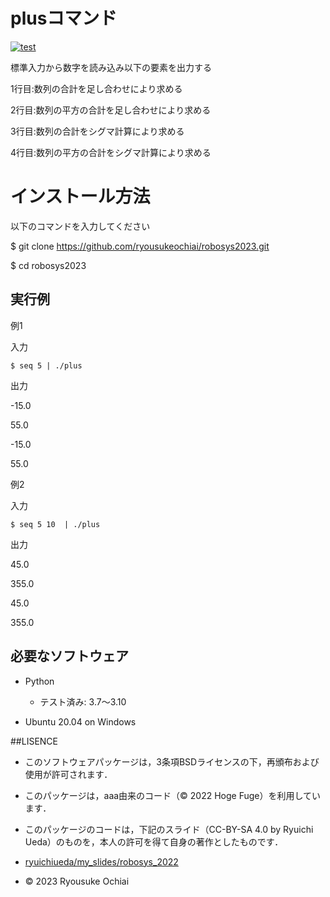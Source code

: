 # plusコマンド
[![test](https://github.com/ryousukeochiai/robosys2023/actions/workflows/test.yml/badge.svg)](https://github.com/ryousukeochiai/robosys2023/actions/workflows/test.yml)

標準入力から数字を読み込み以下の要素を出力する

1行目:数列の合計を足し合わせにより求める

2行目:数列の平方の合計を足し合わせにより求める

3行目:数列の合計をシグマ計算により求める

4行目:数列の平方の合計をシグマ計算により求める

# インストール方法

以下のコマンドを入力してください

$ git clone https://github.com/ryousukeochiai/robosys2023.git

$ cd robosys2023

## 実行例

例1

入力

```
$ seq 5 | ./plus
```

出力

-15.0

55.0

-15.0

55.0


例2

入力

```
$ seq 5 10  | ./plus
```

出力

45.0

355.0

45.0

355.0


## 必要なソフトウェア
* Python
  * テスト済み: 3.7〜3.10

* Ubuntu 20.04 on Windows

##LISENCE
* このソフトウェアパッケージは，3条項BSDライセンスの下，再頒布および使用が許可されます．
* このパッケージは，aaa由来のコード（© 2022 Hoge Fuge）を利用しています．
* このパッケージのコードは，下記のスライド（CC-BY-SA 4.0 by Ryuichi Ueda）のものを，本人の許可を得て自身の著作としたものです．
* [ryuichiueda/my_slides/robosys_2022](https://github.com/ryuichiueda/my_slides/tree/master/robosys_2022)

* © 2023 Ryousuke Ochiai
